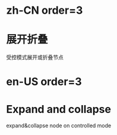 # zh-CN order=3

# 展开折叠

受控模式展开或折叠节点

# en-US order=3

# Expand and collapse

expand&collapse node on controlled mode
